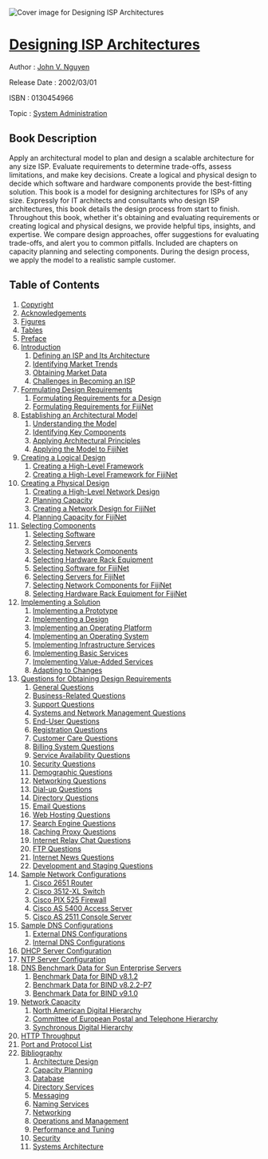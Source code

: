 ![Cover image for Designing ISP Architectures](https://imgdetail.ebookreading.net/cover/cover/system_admin/EB0130454966.jpg)

[Designing ISP Architectures](https://ebookreading.net/view/book/Designing+ISP+Architectures-EB0130454966_1.html "Designing ISP Architectures")
====================================================================================================================

Author : [John V. Nguyen](https://ebookreading.net/search/author/John+V.+Nguyen)

Release Date : 2002/03/01

ISBN : 0130454966

Topic : [System Administration](https://ebookreading.net/search/category/system-administration)

Book Description
-----------------

Apply an architectural model to plan and design a scalable architecture for any size ISP.
Evaluate requirements to determine trade-offs, assess limitations, and make key decisions.
Create a logical and physical design to decide which software and hardware components provide the best-fitting solution.
This book is a model for designing architectures for ISPs of any size. Expressly for IT architects and consultants who design ISP architectures, this book details the design process from start to finish. Throughout this book, whether it's obtaining and evaluating requirements or creating logical and physical designs, we provide helpful tips, insights, and expertise. We compare design approaches, offer suggestions for evaluating trade-offs, and alert you to common pitfalls. Included are chapters on capacity planning and selecting components. During the design process, we apply the model to a realistic sample customer.
              
Table of Contents
-----------------

1. [Copyright](https://ebookreading.net/view/book/Designing+ISP+Architectures-EB0130454966_1.html)
1. [Acknowledgements](https://ebookreading.net/view/book/Designing+ISP+Architectures-EB0130454966_2.html)
1. [Figures](https://ebookreading.net/view/book/Designing+ISP+Architectures-EB0130454966_3.html)
1. [Tables](https://ebookreading.net/view/book/Designing+ISP+Architectures-EB0130454966_4.html)
1. [Preface](https://ebookreading.net/view/book/Designing+ISP+Architectures-EB0130454966_5.html)
1. [Introduction](https://ebookreading.net/view/book/Designing+ISP+Architectures-EB0130454966_6.html)
    1. [Defining an ISP and Its Architecture](https://ebookreading.net/view/book/Designing+ISP+Architectures-EB0130454966_7.html)
    1. [Identifying Market Trends](https://ebookreading.net/view/book/Designing+ISP+Architectures-EB0130454966_8.html)
    1. [Obtaining Market Data](https://ebookreading.net/view/book/Designing+ISP+Architectures-EB0130454966_9.html)
    1. [Challenges in Becoming an ISP](https://ebookreading.net/view/book/Designing+ISP+Architectures-EB0130454966_10.html)
1. [Formulating Design Requirements](https://ebookreading.net/view/book/Designing+ISP+Architectures-EB0130454966_11.html)
    1. [Formulating Requirements for a Design](https://ebookreading.net/view/book/Designing+ISP+Architectures-EB0130454966_12.html)
    1. [Formulating Requirements for FijiNet](https://ebookreading.net/view/book/Designing+ISP+Architectures-EB0130454966_13.html)
1. [Establishing an Architectural Model](https://ebookreading.net/view/book/Designing+ISP+Architectures-EB0130454966_14.html)
    1. [Understanding the Model](https://ebookreading.net/view/book/Designing+ISP+Architectures-EB0130454966_15.html)
    1. [Identifying Key Components](https://ebookreading.net/view/book/Designing+ISP+Architectures-EB0130454966_16.html)
    1. [Applying Architectural Principles](https://ebookreading.net/view/book/Designing+ISP+Architectures-EB0130454966_17.html)
    1. [Applying the Model to FijiNet](https://ebookreading.net/view/book/Designing+ISP+Architectures-EB0130454966_18.html)
1. [Creating a Logical Design](https://ebookreading.net/view/book/Designing+ISP+Architectures-EB0130454966_19.html)
    1. [Creating a High-Level Framework](https://ebookreading.net/view/book/Designing+ISP+Architectures-EB0130454966_20.html)
    1. [Creating a High-Level Framework for FijiNet](https://ebookreading.net/view/book/Designing+ISP+Architectures-EB0130454966_21.html)
1. [Creating a Physical Design](https://ebookreading.net/view/book/Designing+ISP+Architectures-EB0130454966_22.html)
    1. [Creating a High-Level Network Design](https://ebookreading.net/view/book/Designing+ISP+Architectures-EB0130454966_23.html)
    1. [Planning Capacity](https://ebookreading.net/view/book/Designing+ISP+Architectures-EB0130454966_24.html)
    1. [Creating a Network Design for FijiNet](https://ebookreading.net/view/book/Designing+ISP+Architectures-EB0130454966_25.html)
    1. [Planning Capacity for FijiNet](https://ebookreading.net/view/book/Designing+ISP+Architectures-EB0130454966_26.html)
1. [Selecting Components](https://ebookreading.net/view/book/Designing+ISP+Architectures-EB0130454966_27.html)
    1. [Selecting Software](https://ebookreading.net/view/book/Designing+ISP+Architectures-EB0130454966_28.html)
    1. [Selecting Servers](https://ebookreading.net/view/book/Designing+ISP+Architectures-EB0130454966_29.html)
    1. [Selecting Network Components](https://ebookreading.net/view/book/Designing+ISP+Architectures-EB0130454966_30.html)
    1. [Selecting Hardware Rack Equipment](https://ebookreading.net/view/book/Designing+ISP+Architectures-EB0130454966_31.html)
    1. [Selecting Software for FijiNet](https://ebookreading.net/view/book/Designing+ISP+Architectures-EB0130454966_32.html)
    1. [Selecting Servers for FijiNet](https://ebookreading.net/view/book/Designing+ISP+Architectures-EB0130454966_33.html)
    1. [Selecting Network Components for FijiNet](https://ebookreading.net/view/book/Designing+ISP+Architectures-EB0130454966_34.html)
    1. [Selecting Hardware Rack Equipment for FijiNet](https://ebookreading.net/view/book/Designing+ISP+Architectures-EB0130454966_35.html)
1. [Implementing a Solution](https://ebookreading.net/view/book/Designing+ISP+Architectures-EB0130454966_36.html)
    1. [Implementing a Prototype](https://ebookreading.net/view/book/Designing+ISP+Architectures-EB0130454966_37.html)
    1. [Implementing a Design](https://ebookreading.net/view/book/Designing+ISP+Architectures-EB0130454966_38.html)
    1. [Implementing an Operating Platform](https://ebookreading.net/view/book/Designing+ISP+Architectures-EB0130454966_39.html)
    1. [Implementing an Operating System](https://ebookreading.net/view/book/Designing+ISP+Architectures-EB0130454966_40.html)
    1. [Implementing Infrastructure Services](https://ebookreading.net/view/book/Designing+ISP+Architectures-EB0130454966_41.html)
    1. [Implementing Basic Services](https://ebookreading.net/view/book/Designing+ISP+Architectures-EB0130454966_42.html)
    1. [Implementing Value-Added Services](https://ebookreading.net/view/book/Designing+ISP+Architectures-EB0130454966_43.html)
    1. [Adapting to Changes](https://ebookreading.net/view/book/Designing+ISP+Architectures-EB0130454966_44.html)
1. [Questions for Obtaining Design Requirements](https://ebookreading.net/view/book/Designing+ISP+Architectures-EB0130454966_45.html)
    1. [General Questions](https://ebookreading.net/view/book/Designing+ISP+Architectures-EB0130454966_46.html)
    1. [Business-Related Questions](https://ebookreading.net/view/book/Designing+ISP+Architectures-EB0130454966_47.html)
    1. [Support Questions](https://ebookreading.net/view/book/Designing+ISP+Architectures-EB0130454966_48.html)
    1. [Systems and Network Management Questions](https://ebookreading.net/view/book/Designing+ISP+Architectures-EB0130454966_49.html)
    1. [End-User Questions](https://ebookreading.net/view/book/Designing+ISP+Architectures-EB0130454966_50.html)
    1. [Registration Questions](https://ebookreading.net/view/book/Designing+ISP+Architectures-EB0130454966_51.html)
    1. [Customer Care Questions](https://ebookreading.net/view/book/Designing+ISP+Architectures-EB0130454966_52.html)
    1. [Billing System Questions](https://ebookreading.net/view/book/Designing+ISP+Architectures-EB0130454966_53.html)
    1. [Service Availability Questions](https://ebookreading.net/view/book/Designing+ISP+Architectures-EB0130454966_54.html)
    1. [Security Questions](https://ebookreading.net/view/book/Designing+ISP+Architectures-EB0130454966_55.html)
    1. [Demographic Questions](https://ebookreading.net/view/book/Designing+ISP+Architectures-EB0130454966_56.html)
    1. [Networking Questions](https://ebookreading.net/view/book/Designing+ISP+Architectures-EB0130454966_57.html)
    1. [Dial-up Questions](https://ebookreading.net/view/book/Designing+ISP+Architectures-EB0130454966_58.html)
    1. [Directory Questions](https://ebookreading.net/view/book/Designing+ISP+Architectures-EB0130454966_59.html)
    1. [Email Questions](https://ebookreading.net/view/book/Designing+ISP+Architectures-EB0130454966_60.html)
    1. [Web Hosting Questions](https://ebookreading.net/view/book/Designing+ISP+Architectures-EB0130454966_61.html)
    1. [Search Engine Questions](https://ebookreading.net/view/book/Designing+ISP+Architectures-EB0130454966_62.html)
    1. [Caching Proxy Questions](https://ebookreading.net/view/book/Designing+ISP+Architectures-EB0130454966_63.html)
    1. [Internet Relay Chat Questions](https://ebookreading.net/view/book/Designing+ISP+Architectures-EB0130454966_64.html)
    1. [FTP Questions](https://ebookreading.net/view/book/Designing+ISP+Architectures-EB0130454966_65.html)
    1. [Internet News Questions](https://ebookreading.net/view/book/Designing+ISP+Architectures-EB0130454966_66.html)
    1. [Development and Staging Questions](https://ebookreading.net/view/book/Designing+ISP+Architectures-EB0130454966_67.html)
1. [Sample Network Configurations](https://ebookreading.net/view/book/Designing+ISP+Architectures-EB0130454966_68.html)
    1. [Cisco 2651 Router](https://ebookreading.net/view/book/Designing+ISP+Architectures-EB0130454966_69.html)
    1. [Cisco 3512-XL Switch](https://ebookreading.net/view/book/Designing+ISP+Architectures-EB0130454966_70.html)
    1. [Cisco PIX 525 Firewall](https://ebookreading.net/view/book/Designing+ISP+Architectures-EB0130454966_71.html)
    1. [Cisco AS 5400 Access Server](https://ebookreading.net/view/book/Designing+ISP+Architectures-EB0130454966_72.html)
    1. [Cisco AS 2511 Console Server](https://ebookreading.net/view/book/Designing+ISP+Architectures-EB0130454966_73.html)
1. [Sample DNS Configurations](https://ebookreading.net/view/book/Designing+ISP+Architectures-EB0130454966_74.html)
    1. [External DNS Configurations](https://ebookreading.net/view/book/Designing+ISP+Architectures-EB0130454966_75.html)
    1. [Internal DNS Configurations](https://ebookreading.net/view/book/Designing+ISP+Architectures-EB0130454966_76.html)
1. [DHCP Server Configuration](https://ebookreading.net/view/book/Designing+ISP+Architectures-EB0130454966_77.html)
1. [NTP Server Configuration](https://ebookreading.net/view/book/Designing+ISP+Architectures-EB0130454966_78.html)
1. [DNS Benchmark Data for Sun Enterprise Servers](https://ebookreading.net/view/book/Designing+ISP+Architectures-EB0130454966_79.html)
    1. [Benchmark Data for BIND v8.1.2](https://ebookreading.net/view/book/Designing+ISP+Architectures-EB0130454966_80.html)
    1. [Benchmark Data for BIND v8.2.2-P7](https://ebookreading.net/view/book/Designing+ISP+Architectures-EB0130454966_81.html)
    1. [Benchmark Data for BIND v9.1.0](https://ebookreading.net/view/book/Designing+ISP+Architectures-EB0130454966_82.html)
1. [Network Capacity](https://ebookreading.net/view/book/Designing+ISP+Architectures-EB0130454966_83.html)
    1. [North American Digital Hierarchy](https://ebookreading.net/view/book/Designing+ISP+Architectures-EB0130454966_84.html)
    1. [Committee of European Postal and Telephone Hierarchy](https://ebookreading.net/view/book/Designing+ISP+Architectures-EB0130454966_85.html)
    1. [Synchronous Digital Hierarchy](https://ebookreading.net/view/book/Designing+ISP+Architectures-EB0130454966_86.html)
1. [HTTP Throughput](https://ebookreading.net/view/book/Designing+ISP+Architectures-EB0130454966_87.html)
1. [Port and Protocol List](https://ebookreading.net/view/book/Designing+ISP+Architectures-EB0130454966_88.html)
1. [Bibliography](https://ebookreading.net/view/book/Designing+ISP+Architectures-EB0130454966_89.html)
    1. [Architecture Design](https://ebookreading.net/view/book/Designing+ISP+Architectures-EB0130454966_90.html)
    1. [Capacity Planning](https://ebookreading.net/view/book/Designing+ISP+Architectures-EB0130454966_91.html)
    1. [Database](https://ebookreading.net/view/book/Designing+ISP+Architectures-EB0130454966_92.html)
    1. [Directory Services](https://ebookreading.net/view/book/Designing+ISP+Architectures-EB0130454966_93.html)
    1. [Messaging](https://ebookreading.net/view/book/Designing+ISP+Architectures-EB0130454966_94.html)
    1. [Naming Services](https://ebookreading.net/view/book/Designing+ISP+Architectures-EB0130454966_95.html)
    1. [Networking](https://ebookreading.net/view/book/Designing+ISP+Architectures-EB0130454966_96.html)
    1. [Operations and Management](https://ebookreading.net/view/book/Designing+ISP+Architectures-EB0130454966_97.html)
    1. [Performance and Tuning](https://ebookreading.net/view/book/Designing+ISP+Architectures-EB0130454966_98.html)
    1. [Security](https://ebookreading.net/view/book/Designing+ISP+Architectures-EB0130454966_99.html)
    1. [Systems Architecture](https://ebookreading.net/view/book/Designing+ISP+Architectures-EB0130454966_100.html)
